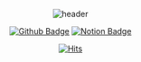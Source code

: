 <div align=center>

![header](https://capsule-render.vercel.app/api?type=waving&color=E54C36&text=🕊☁️🫧🍎&fontAlign=80)
 
[![Github Badge](https://img.shields.io/badge/-Blog-b4a7d6?style=for-the-badge&logo=github&logoColor=white&link=https://heegeepark.github.io//resume/)](https://heegeepark.github.io//resume/)
[![Notion Badge](https://img.shields.io/badge/-Portfolio-b050ac?style=for-the-badge&logo=notion&logoColor=white&link=https://nine-spy-45d.notion.site/356c50a6b4fe437caec5c9f111b5fa84)](https://nine-spy-45d.notion.site/356c50a6b4fe437caec5c9f111b5fa84)

[![Hits](https://hits.seeyoufarm.com/api/count/incr/badge.svg?url=https%3A%2F%2Fgithub.com%2FHeegeePark&count_bg=%2379C83D&title_bg=%23555555&icon=&icon_color=%23E7E7E7&title=hits&edge_flat=false)](https://hits.seeyoufarm.com)
</div>
